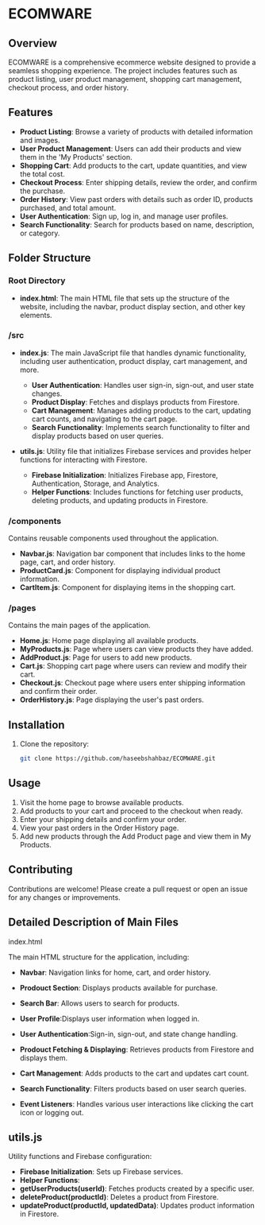 # ECOMWARE

## Overview
ECOMWARE is a comprehensive ecommerce website designed to provide a seamless shopping experience. The project includes features such as product listing, user product management, shopping cart management, checkout process, and order history.

## Features
- **Product Listing**: Browse a variety of products with detailed information and images.
- **User Product Management**: Users can add their products and view them in the 'My Products' section.
- **Shopping Cart**: Add products to the cart, update quantities, and view the total cost.
- **Checkout Process**: Enter shipping details, review the order, and confirm the purchase.
- **Order History**: View past orders with details such as order ID, products purchased, and total amount.
- **User Authentication**: Sign up, log in, and manage user profiles.
- **Search Functionality**: Search for products based on name, description, or category.

## Folder Structure

### Root Directory

- **index.html**: The main HTML file that sets up the structure of the website, including the navbar, product display section, and other key elements.

### /src

- **index.js**: The main JavaScript file that handles dynamic functionality, including user authentication, product display, cart management, and more.

  - **User Authentication**: Handles user sign-in, sign-out, and user state changes.
  - **Product Display**: Fetches and displays products from Firestore.
  - **Cart Management**: Manages adding products to the cart, updating cart counts, and navigating to the cart page.
  - **Search Functionality**: Implements search functionality to filter and display products based on user queries.
  
- **utils.js**: Utility file that initializes Firebase services and provides helper functions for interacting with Firestore.

  - **Firebase Initialization**: Initializes Firebase app, Firestore, Authentication, Storage, and Analytics.
  - **Helper Functions**: Includes functions for fetching user products, deleting products, and updating products in Firestore.

### /components
Contains reusable components used throughout the application.

- **Navbar.js**: Navigation bar component that includes links to the home page, cart, and order history.
- **ProductCard.js**: Component for displaying individual product information.
- **CartItem.js**: Component for displaying items in the shopping cart.

### /pages
Contains the main pages of the application.

- **Home.js**: Home page displaying all available products.
- **MyProducts.js**: Page where users can view products they have added.
- **AddProduct.js**: Page for users to add new products.
- **Cart.js**: Shopping cart page where users can review and modify their cart.
- **Checkout.js**: Checkout page where users enter shipping information and confirm their order.
- **OrderHistory.js**: Page displaying the user's past orders.

## Installation
1. Clone the repository:
   ```bash
   git clone https://github.com/haseebshahbaz/ECOMWARE.git
   
## Usage
1. Visit the home page to browse available products.
2. Add products to your cart and proceed to the checkout when ready.
3. Enter your shipping details and confirm your order.
4. View your past orders in the Order History page.
5. Add new products through the Add Product page and view them in My Products.

##  Contributing
Contributions are welcome! Please create a pull request or open an issue for any changes or improvements.


##  Detailed Description of Main Files
index.html

The main HTML structure for the application, including:

- **Navbar**: Navigation links for home, cart, and order history.
- **Prodouct Section**: Displays products available for purchase.
- **Search Bar**: Allows users to search for products.
- **User Profile**:Displays user information when logged in.


- **User Authentication**:Sign-in, sign-out, and state change handling.
- **Prodouct Fetching & Displaying**: Retrieves products from Firestore and displays them.
- **Cart Management**: Adds products to the cart and updates cart count.
- **Search Functionality**: Filters products based on user search queries.
- **Event Listeners**: Handles various user interactions like clicking the cart icon or logging out.

## utils.js
Utility functions and Firebase configuration:

- **Firebase Initialization**: Sets up Firebase services.
- **Helper Functions**:
- **getUserProducts(userId)**: Fetches products created by a specific user.
- **deleteProduct(productId)**: Deletes a product from Firestore.
- **updateProduct(productId, updatedData)**: Updates product information in Firestore.

